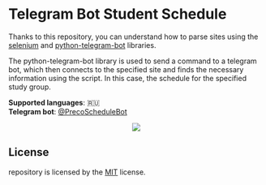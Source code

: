 # Telegram Bot Student Schedule

Thanks to this repository, you can understand how to parse sites using the [selenium](https://github.com/SeleniumHQ/selenium) and [python-telegram-bot](https://github.com/python-telegram-bot/python-telegram-bot) libraries.

The python-telegram-bot library is used to send a command to a telegram bot, which then connects to the specified site and finds the necessary information using the script. In this case, the schedule for the specified study group.

**Supported languages**: 🇷🇺 \
**Telegram bot**: [@PrecoScheduleBot](https://t.me/PrecoScheduleBot)

<p style="text-align: center"><img src="https://sun9-3.userapi.com/impg/Rh3pluSdeo6pJkpWb0d6idTKNVBObtkk2Idfaw/hTar8xDf6Xo.jpg?size=585x315&quality=95&sign=3626282bef8f3f95c2198fff1f2ecda3&type=album"></p>

## License

repository is licensed by the [MIT](license) license.
